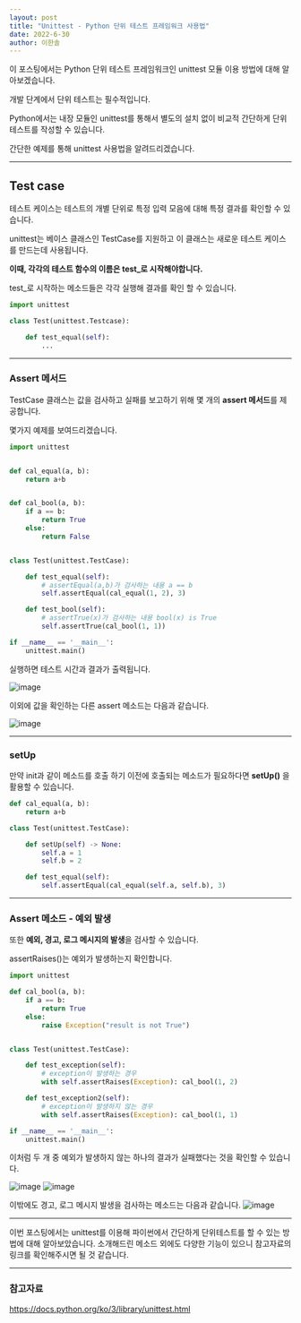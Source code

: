 ```yaml
---
layout: post
title: "Unittest - Python 단위 테스트 프레임워크 사용법"
date: 2022-6-30
author: 이한솔
---
```


이 포스팅에서는 Python 단위 테스트 프레임워크인 unittest 모듈 이용 방법에 대해 알아보겠습니다.

개발 단계에서 단위 테스트는 필수적입니다. 

Python에서는 내장 모듈인 unittest를 통해서 별도의 설치 없이 비교적 간단하게 단위 테스트를 작성할 수 있습니다.

간단한 예제를 통해 unittest 사용법을 알려드리겠습니다.

 
---

## **Test case**

테스트 케이스는 테스트의 개별 단위로 특정 입력 모음에 대해 특정 결과를 확인할 수 있습니다.

unittest는 베이스 클래스인 TestCase를 지원하고 이 클래스는 새로운 테스트 케이스를 만드는데 사용됩니다.

**이때, 각각의 테스트 함수의 이름은 test_로 시작해야합니다.**

test_로 시작하는 메소드들은 각각 실행해 결과를 확인 할 수 있습니다.

```python      
import unittest

class Test(unittest.Testcase):

    def test_equal(self):
        ...
```

---

### **Assert 메서드**
TestCase 클래스는 값을 검사하고 실패를 보고하기 위해 몇 개의 **assert 메서드**를 제공합니다.

몇가지 예제를 보여드리겠습니다.

```python   
import unittest


def cal_equal(a, b):
    return a+b


def cal_bool(a, b):
    if a == b:
        return True
    else:
        return False


class Test(unittest.TestCase):

    def test_equal(self):
        # assertEqual(a,b)가 검사하는 내용 a == b
        self.assertEqual(cal_equal(1, 2), 3)

    def test_bool(self):
        # assertTrue(x)가 검사하는 내용 bool(x) is True
        self.assertTrue(cal_bool(1, 1))

if __name__ == '__main__':
    unittest.main()
```
실행하면 테스트 시간과 결과가 출력됩니다.

![image](https://user-images.githubusercontent.com/96156882/176571414-564718c3-a0d3-437a-9145-01eae1883338.png)

이외에 값을 확인하는 다른 assert 메소드는 다음과 같습니다.

![image](https://user-images.githubusercontent.com/96156882/176571652-ca87abc7-0e6c-4f16-9a23-5f00cfacf00c.png) 

---

### **setUp**
만약 init과 같이 메소드를 호출 하기 이전에 호출되는 메소드가 필요하다면 **setUp()** 을 활용할 수 있습니다.
```python   
def cal_equal(a, b):
    return a+b

class Test(unittest.TestCase):

    def setUp(self) -> None:
        self.a = 1
        self.b = 2

    def test_equal(self):
        self.assertEqual(cal_equal(self.a, self.b), 3)
```


---

### **Assert 메소드 - 예외 발생**
또한 **예외, 경고, 로그 메시지의 발생**을 검사할 수 있습니다.

assertRaises()는 예외가 발생하는지 확인합니다. 

```python   
import unittest

def cal_bool(a, b):
    if a == b:
        return True
    else:
        raise Exception("result is not True")


class Test(unittest.TestCase):

    def test_exception(self):
        # exception이 발생하는 경우
        with self.assertRaises(Exception): cal_bool(1, 2)

    def test_exception2(self):
        # exception이 발생하지 않는 경우
        with self.assertRaises(Exception): cal_bool(1, 1)

if __name__ == '__main__':
    unittest.main()

```
이처럼 두 개 중 예외가 발생하지 않는 하나의 결과가 실패했다는 것을 확인할 수 있습니다.

![image](https://user-images.githubusercontent.com/96156882/176573956-c195b622-9c44-477a-876f-182d2e155ba1.png)
![image](https://user-images.githubusercontent.com/96156882/176573977-24c18e59-c821-4c2c-bc39-8700d2f65a97.png) 

이밖에도 경고, 로그 메시지 발생을 검사하는 메소드는 다음과 같습니다.
![image](https://user-images.githubusercontent.com/96156882/176576987-1b240ae2-4a83-4808-8ef2-ad756f349fd3.png) 

---

이번 포스팅에서는 unittest를 이용해 파이썬에서 간단하게 단위테스트를 할 수 있는 방법에 대해 알아보았습니다. 소개해드린 메소드 외에도 다양한 기능이 있으니 참고자료의 링크를 확인해주시면 될 것 같습니다. 

---

### 참고자료
https://docs.python.org/ko/3/library/unittest.html

